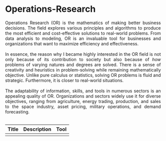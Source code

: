 # Operations-Research

<div align='justify';> 
  
Operations Research (OR) is the mathematics of making better business decisions. The field explores various principles and algorithms to produce the most efficient and cost-effective solutions to real-world problems. From data analysis to modeling, OR is an invaluable tool for businesses and organizations that want to maximize efficiency and effectiveness. <br /> <br />
  In essence, the reason why I became highly interested in the OR field is not only because of its contribution to society but also because of *how* problems of varying natures and degrees are solved. There is a sense of creativity and heuristics in problem-solving while remaining mathematically objective. Unlike pure calculus or statistics, solving OR problems is fluid and strategic. Furthermore, it is closer to real-world situations. <br /><br />
  The adaptability of information, skills, and tools in numerous sectors is an appealing quality of OR. Organizations and sectors widely use it for diverse objectives, ranging from agriculture, energy trading, production, and sales to the space industry, asset pricing, military operations, and demand forecasting. <br /> <br />

</div>

|Title          |Description    |Tool           |
|:-------------:|:-------------:|:-------------:|
|   |  | |
